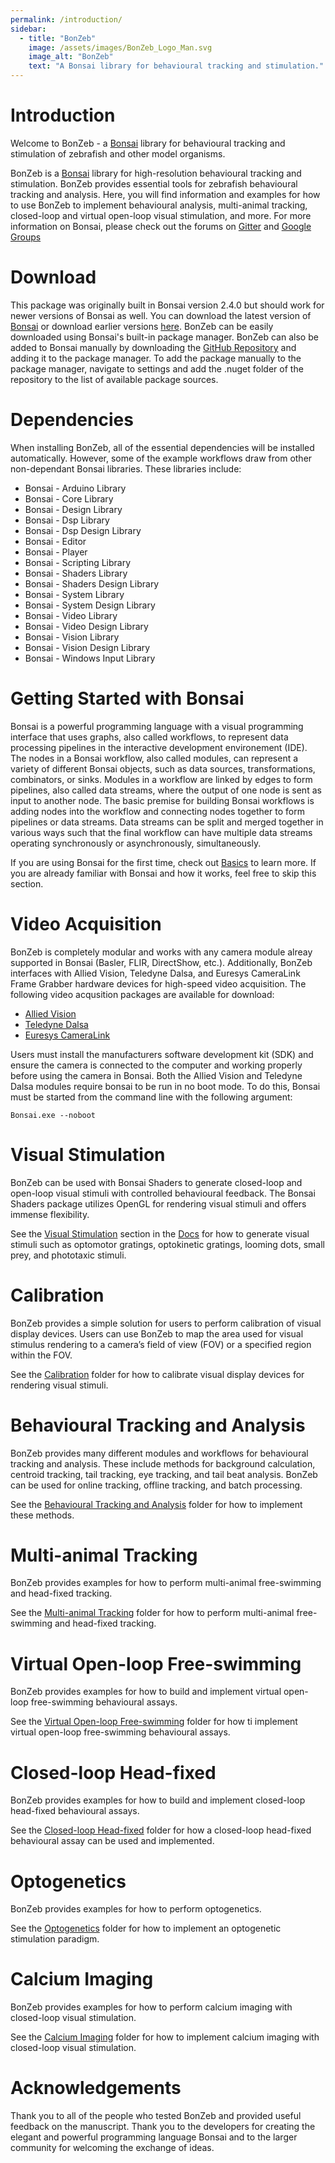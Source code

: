 ```yaml
---
permalink: /introduction/
sidebar:
  - title: "BonZeb"
    image: /assets/images/BonZeb_Logo_Man.svg
    image_alt: "BonZeb"
    text: "A Bonsai library for behavioural tracking and stimulation."
---
```


# Introduction
Welcome to BonZeb - a [Bonsai](https://bonsai-rx.org/) library for behavioural tracking and stimulation of zebrafish and other model organisms.

BonZeb is a [Bonsai](https://bonsai-rx.org/) library for high-resolution behavioural tracking and stimulation. 
BonZeb provides essential tools for zebrafish behavioural tracking and analysis.
Here, you will find information and examples for how to use BonZeb to implement behavioural analysis, multi-animal tracking, closed-loop and virtual open-loop visual stimulation, and more.
For more information on Bonsai, please check out the forums on [Gitter](https://gitter.im/bonsai-rx/Lobby) and [Google Groups](https://groups.google.com/forum/#!forum/bonsai-users)

# Download
This package was originally built in Bonsai version 2.4.0 but should work for newer versions of Bonsai as well. 
You can download the latest version of [Bonsai](https://bonsai-rx.org/docs/installation/) or download earlier versions [here](https://github.com/bonsai-rx/bonsai/releases).
BonZeb can be easily downloaded using Bonsai's built-in package manager. 
BonZeb can also be added to Bonsai manually by downloading the [GitHub Repository](https://github.com/ncguilbeault/BonZeb) and adding it to the package manager.
To add the package manually to the package manager, navigate to settings and add the .nuget folder of the repository to the list of available package sources. 

# Dependencies
When installing BonZeb, all of the essential dependencies will be installed automatically. However, some of the example workflows draw from other non-dependant Bonsai libraries. These libraries include:

* Bonsai - Arduino Library
* Bonsai - Core Library
* Bonsai - Design Library
* Bonsai - Dsp Library
* Bonsai - Dsp Design Library
* Bonsai - Editor
* Bonsai - Player
* Bonsai - Scripting Library
* Bonsai - Shaders Library
* Bonsai - Shaders Design Library
* Bonsai - System Library
* Bonsai - System Design Library
* Bonsai - Video Library
* Bonsai - Video Design Library
* Bonsai - Vision Library
* Bonsai - Vision Design Library
* Bonsai - Windows Input Library

# Getting Started with Bonsai
Bonsai is a powerful programming language with a visual programming interface that uses graphs, also called workflows, to represent data processing pipelines in the interactive development environement (IDE). 
The nodes in a Bonsai workflow, also called modules, can represent a variety of different Bonsai objects, such as data sources, transformations, combinators, or sinks. 
Modules in a workflow are linked by edges to form pipelines, also called data streams, where the output of one node is sent as input to another node. 
The basic premise for building Bonsai workflows is adding nodes into the workflow and connecting nodes together to form pipelines or data streams. 
Data streams can be split and merged together in various ways such that the final workflow can have multiple data streams operating synchronously or asynchronously, simultaneously.

If you are using Bonsai for the first time, check out [Basics](./../basics/) to learn more. If you are already familiar with Bonsai and how it works, feel free to skip this section.

# Video Acquisition
BonZeb is completely modular and works with any camera module alreay supported in Bonsai (Basler, FLIR, DirectShow, etc.). Additionally, BonZeb interfaces with Allied Vision, Teledyne Dalsa, and Euresys CameraLink Frame Grabber hardware devices for high-speed video acquisition. The following video acqusition packages are available for download:

* [Allied Vision](https://github.com/ncguilbeault/Bonsai.AlliedVision)
* [Teledyne Dalsa](https://github.com/ncguilbeault/Bonsai.TeledyneDALSA)
* [Euresys CameraLink](https://github.com/ncguilbeault/Bonsai.EuresysCameraLink)

Users must install the manufacturers software development kit (SDK) and ensure the camera is connected to the computer and working properly before using the camera in Bonsai.
Both the Allied Vision and Teledyne Dalsa modules require bonsai to be run in no boot mode. To do this, Bonsai must be started from the command line with the following argument:

`Bonsai.exe --noboot`

# Visual Stimulation
BonZeb can be used with Bonsai Shaders to generate closed-loop and open-loop visual stimuli with controlled behavioural feedback.
The Bonsai Shaders package utilizes OpenGL for rendering visual stimuli and offers immense flexibility.

See the [Visual Stimulation](./../docs/visual-stimulation) section in the [Docs](./../docs) for how to generate visual stimuli such as optomotor gratings, optokinetic gratings, looming dots, small prey, and phototaxic stimuli.

# Calibration
BonZeb provides a simple solution for users to perform calibration of visual display devices.
Users can use BonZeb to map the area used for visual stimulus rendering to a camera’s field of view (FOV) or a specified region within the FOV.

See the [Calibration](<Examples/Calibration>) folder for how to calibrate visual display devices for rendering visual stimuli.

# Behavioural Tracking and Analysis
BonZeb provides many different modules and workflows for behavioural tracking and analysis.
These include methods for background calculation, centroid tracking, tail tracking, eye tracking, and tail beat analysis.
BonZeb can be used for online tracking, offline tracking, and batch processing.

See the [Behavioural Tracking and Analysis](<Examples/Behavioural Tracking and Analysis>) folder for how to implement these methods.

# Multi-animal Tracking
BonZeb provides examples for how to perform multi-animal free-swimming and head-fixed tracking. 

See the [Multi-animal Tracking](<Examples/Multi-animal Tracking>) folder for how to perform multi-animal free-swimming and head-fixed tracking.

# Virtual Open-loop Free-swimming
BonZeb provides examples for how to build and implement virtual open-loop free-swimming behavioural assays. 

See the [Virtual Open-loop Free-swimming](<Examples/Virtual Open-loop Free-swimming>) folder for how ti implement virtual open-loop free-swimming behavioural assays.

# Closed-loop Head-fixed
BonZeb provides examples for how to build and implement closed-loop head-fixed behavioural assays. 

See the [Closed-loop Head-fixed](<Examples/Closed-loop Head-fixed>) folder for how a closed-loop head-fixed behavioural assay can be used and implemented.

# Optogenetics
BonZeb provides examples for how to perform optogenetics. 

See the [Optogenetics](<Examples/Optogenetics>) folder for how to implement an optogenetic stimulation paradigm.

# Calcium Imaging
BonZeb provides examples for how to perform calcium imaging with closed-loop visual stimulation. 

See the [Calcium Imaging](<Examples/Calcium Imaging>) folder for how to implement calcium imaging with closed-loop visual stimulation.

# Acknowledgements
Thank you to all of the people who tested BonZeb and provided useful feedback on the manuscript. Thank you to the developers for creating the elegant and powerful programming language Bonsai and to the larger community for welcoming the exchange of ideas. 